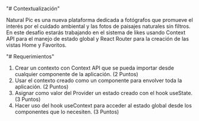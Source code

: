 "# Contextualización"

Natural Pic es una nueva plataforma dedicada a fotógrafos que promueve el interés por el
cuidado ambiental y las fotos de paisajes naturales sin filtros. En este desafío estarás
trabajando en el sistema de likes usando Context API para el manejo de estado global y
React Router para la creación de las vistas Home y Favoritos.

"# Requerimientos"
1. Crear un contexto con Context API que se pueda importar desde cualquier
componente de la aplicación. (2 Puntos)<br/>
2. Usar el contexto creado como un componente para envolver toda la aplicación.
(2 Puntos)<br/>
3. Asignar como valor del Provider un estado creado con el hook useState. (3 Puntos)<br/>
4. Hacer uso del hook useContext para acceder al estado global desde los
componentes que lo necesiten. (3 Puntos)